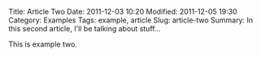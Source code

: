 Title: Article Two
Date: 2011-12-03 10:20
Modified: 2011-12-05 19:30
Category: Examples
Tags: example, article
Slug: article-two
Summary: In this second article, I'll be talking about stuff...

This is example two.
